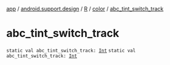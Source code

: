 [app](../../../index.md) / [android.support.design](../../index.md) / [R](../index.md) / [color](index.md) / [abc_tint_switch_track](.)

# abc_tint_switch_track

`static val abc_tint_switch_track: `[`Int`](https://kotlinlang.org/api/latest/jvm/stdlib/kotlin/-int/index.html)
`static val abc_tint_switch_track: `[`Int`](https://kotlinlang.org/api/latest/jvm/stdlib/kotlin/-int/index.html)
